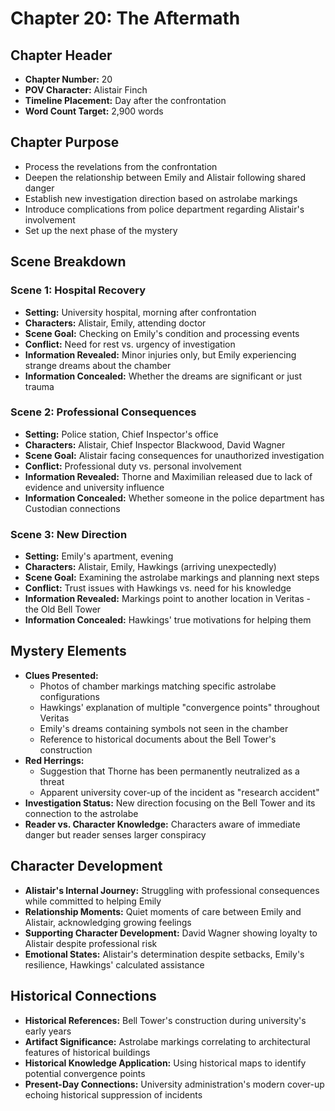 # Chapter 20: The Aftermath

## Chapter Header
- **Chapter Number:** 20
- **POV Character:** Alistair Finch
- **Timeline Placement:** Day after the confrontation
- **Word Count Target:** 2,900 words

## Chapter Purpose
- Process the revelations from the confrontation
- Deepen the relationship between Emily and Alistair following shared danger
- Establish new investigation direction based on astrolabe markings
- Introduce complications from police department regarding Alistair's involvement
- Set up the next phase of the mystery

## Scene Breakdown

### Scene 1: Hospital Recovery
- **Setting:** University hospital, morning after confrontation
- **Characters:** Alistair, Emily, attending doctor
- **Scene Goal:** Checking on Emily's condition and processing events
- **Conflict:** Need for rest vs. urgency of investigation
- **Information Revealed:** Minor injuries only, but Emily experiencing strange dreams about the chamber
- **Information Concealed:** Whether the dreams are significant or just trauma

### Scene 2: Professional Consequences
- **Setting:** Police station, Chief Inspector's office
- **Characters:** Alistair, Chief Inspector Blackwood, David Wagner
- **Scene Goal:** Alistair facing consequences for unauthorized investigation
- **Conflict:** Professional duty vs. personal involvement
- **Information Revealed:** Thorne and Maximilian released due to lack of evidence and university influence
- **Information Concealed:** Whether someone in the police department has Custodian connections

### Scene 3: New Direction
- **Setting:** Emily's apartment, evening
- **Characters:** Alistair, Emily, Hawkings (arriving unexpectedly)
- **Scene Goal:** Examining the astrolabe markings and planning next steps
- **Conflict:** Trust issues with Hawkings vs. need for his knowledge
- **Information Revealed:** Markings point to another location in Veritas - the Old Bell Tower
- **Information Concealed:** Hawkings' true motivations for helping them

## Mystery Elements
- **Clues Presented:**
  - Photos of chamber markings matching specific astrolabe configurations
  - Hawkings' explanation of multiple "convergence points" throughout Veritas
  - Emily's dreams containing symbols not seen in the chamber
  - Reference to historical documents about the Bell Tower's construction
- **Red Herrings:**
  - Suggestion that Thorne has been permanently neutralized as a threat
  - Apparent university cover-up of the incident as "research accident"
- **Investigation Status:** New direction focusing on the Bell Tower and its connection to the astrolabe
- **Reader vs. Character Knowledge:** Characters aware of immediate danger but reader senses larger conspiracy

## Character Development
- **Alistair's Internal Journey:** Struggling with professional consequences while committed to helping Emily
- **Relationship Moments:** Quiet moments of care between Emily and Alistair, acknowledging growing feelings
- **Supporting Character Development:** David Wagner showing loyalty to Alistair despite professional risk
- **Emotional States:** Alistair's determination despite setbacks, Emily's resilience, Hawkings' calculated assistance

## Historical Connections
- **Historical References:** Bell Tower's construction during university's early years
- **Artifact Significance:** Astrolabe markings correlating to architectural features of historical buildings
- **Historical Knowledge Application:** Using historical maps to identify potential convergence points
- **Present-Day Connections:** University administration's modern cover-up echoing historical suppression of incidents
